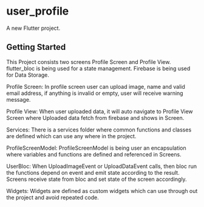 # user_profile

A new Flutter project.

## Getting Started

This Project consists two screens Profile Screen and Profile View.
flutter_bloc is being used for a state management.
Firebase is being used for Data Storage.

Profile Screen:
In profile screen user can upload image, name and valid email address, if anything is invalid or empty, user will receive warning message.

Profile View:
When user uploaded data, it will auto navigate to Profile View Screen where Uploaded data fetch from firebase and shows in Screen.

Services:
There is a services folder where common functions and classes are defined which can use any where in the project.

ProfileScreenModel:
ProfileScreenModel is being user an encapsulation where variables and functions are defined and referenced in Screens.

UserBloc:
When UploadImageEvent or UploadDataEvent calls, then bloc run the functions depend on event and emit state according to the result. Screens receive state from bloc and set state of the screen accordingly.

Widgets:
Widgets are defined as custom widgets which can use through out the project and avoid repeated code.